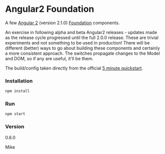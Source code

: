 # Angular2 Foundation

A few [Angular 2](https://angular.io) (version 2.1.0) [Foundation](http://foundation.zurb.com/) components.

An exercise in following alpha and beta Angular2 releases - updates made as the release cycle progressed until the full 2.0.0 release. These are trivial experiments and not something to be used in production! There will be different (better) ways to go about building these components and certainly a more consistent approach. The switches propagate changes to the Model and DOM, so if any are useful, it'll be them.

The build/config taken directly from the official [5 minute quickstart](https://angular.io/docs/ts/latest/quickstart.html).

### Installation
```javascript
npm install
```

### Run
```javascript
npm start
```

### Version
0.6.0


Mike